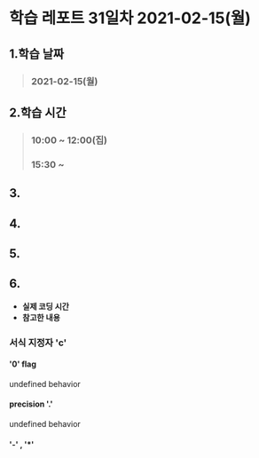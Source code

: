 # 학습 레포트 31일차 2021-02-15(월)
## 1.학습 날짜
> ### 2021-02-15(월)

## 2.학습 시간
> ### 10:00 ~ 12:00(집)
> ### 15:30 ~ 

## 3.

## 4.
## 5.
## 6.
- **실제 코딩 시간**
- **참고한 내용**

### 서식 지정자 'c'

#### '0' flag
undefined behavior
#### precision '.'
undefined behavior
#### '-' , '*'